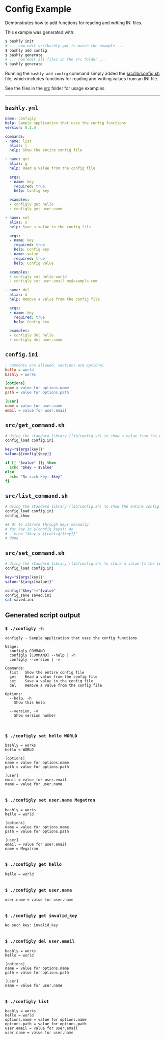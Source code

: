 # Config Example

Demonstrates how to add functions for reading and writing INI files.

This example was generated with:

```bash
$ bashly init
# ... now edit src/bashly.yml to match the example ...
$ bashly add config
$ bashly generate
# ... now edit all files in the src folder ...
$ bashly generate
```

Running the `bashly add config` command simply added the
[src/lib/config.sh](src/lib/config.sh) file, which includes functions for
reading and writing values from an INI file.

See the files in the [src](src) folder for usage examples.

<!-- include: config.ini src/get_command.sh src/list_command.sh src/set_command.sh -->

-----

## `bashly.yml`

```yaml
name: configly
help: Sample application that uses the config functions
version: 0.1.0

commands:
- name: list
  alias: l
  help: Show the entire config file

- name: get
  alias: g
  help: Read a value from the config file

  args:
  - name: key
    required: true
    help: Config key

  examples:
  - configly get hello
  - configly get user.name

- name: set
  alias: s
  help: Save a value in the config file

  args:
  - name: key
    required: true
    help: Config key
  - name: value
    required: true
    help: Config value

  examples:
  - configly set hello world
  - configly set user.email me@example.com

- name: del
  alias: d
  help: Remove a value from the config file

  args:
  - name: key
    required: true
    help: Config key

  examples:
  - configly del hello
  - configly del user.name
```

## `config.ini`

```ini
; comments are allowed, sections are optional
hello = world
bashly = works

[options]
name = value for options.name
path = value for options.path

[user]
name = value for user.name
email = value for user.email

```

## `src/get_command.sh`

```bash
# Using the standard library (lib/config.sh) to show a value from the config
config_load config.ini

key="${args[key]}"
value=${config[$key]}

if [[ "$value" ]]; then
  echo "$key = $value"
else
  echo "No such key: $key"
fi

```

## `src/list_command.sh`

```bash
# Using the standard library (lib/config.sh) to show the entire config file
config_load config.ini
config_show

## Or to iterate through keys manually
# for key in $(config_keys); do 
#   echo "$key = ${config[$key]}"
# done
```

## `src/set_command.sh`

```bash
# Using the standard library (lib/config.sh) to store a value to the config
config_load config.ini

key="${args[key]}"
value="${args[value]}"

config["$key"]="$value"
config_save saved.ini
cat saved.ini

```


## Generated script output

### `$ ./configly -h`

```shell
configly - Sample application that uses the config functions

Usage:
  configly COMMAND
  configly [COMMAND] --help | -h
  configly --version | -v

Commands:
  list   Show the entire config file
  get    Read a value from the config file
  set    Save a value in the config file
  del    Remove a value from the config file

Options:
  --help, -h
    Show this help

  --version, -v
    Show version number



```

### `$ ./configly set hello WORLD`

```shell
bashly = works
hello = WORLD

[options]
name = value for options.name
path = value for options.path

[user]
email = value for user.email
name = value for user.name


```

### `$ ./configly set user.name Megatron`

```shell
bashly = works
hello = world

[options]
name = value for options.name
path = value for options.path

[user]
email = value for user.email
name = Megatron


```

### `$ ./configly get hello`

```shell
hello = world


```

### `$ ./configly get user.name`

```shell
user.name = value for user.name


```

### `$ ./configly get invalid_key`

```shell
No such key: invalid_key


```

### `$ ./configly del user.email`

```shell
bashly = works
hello = world

[options]
name = value for options.name
path = value for options.path

[user]
name = value for user.name


```

### `$ ./configly list`

```shell
bashly = works
hello = world
options.name = value for options.name
options.path = value for options.path
user.email = value for user.email
user.name = value for user.name


```



